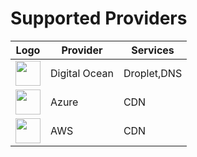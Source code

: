 # Supported Providers

| Logo | Provider | Services |
| ------ | ----- | ------ |
|  <img src='https://upload.wikimedia.org/wikipedia/commons/thumb/f/ff/DigitalOcean_logo.svg/1200px-DigitalOcean_logo.svg.png' width='40'> | Digital Ocean  | Droplet,DNS |
| <img src='https://download.logo.wine/logo/Microsoft_Azure/Microsoft_Azure-Logo.wine.png' width='40'> | Azure    | CDN|
| <img src='https://external-content.duckduckgo.com/iu/?u=https%3A%2F%2Fpngimage.net%2Fwp-content%2Fuploads%2F2020%2F02%2Faws-logo-png-4.png&f=1&nofb=1' width='40'> | AWS    | CDN|
